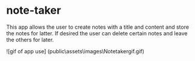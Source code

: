 # note-taker
This app allows the user to create notes with a title and content and store the notes for latter. If desired the user can delete certain notes and leave the others for later.

![gif of app use] (public\assets\images\Notetakergif.gif)

